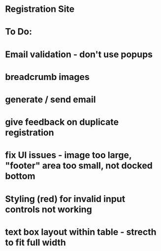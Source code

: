 # Registration Site

# To Do:
# Email validation - don't use popups
# breadcrumb images
# generate / send email
# give feedback on duplicate registration
# fix UI issues - image too large, "footer" area too small, not docked bottom
# Styling (red) for invalid input controls not working
# text box layout within table - strecth to fit full width
#
#